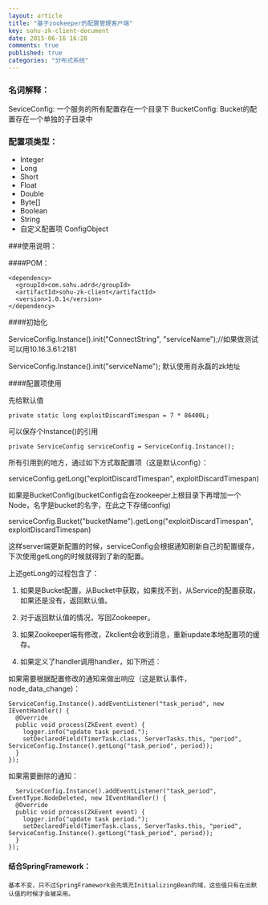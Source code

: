 ```yaml
---
layout: article
title: "基于zookeeper的配置管理客户端"
key: sohu-zk-client-document
date: 2015-06-16 16:28
comments: true
published: true
categories: "分布式系统"
---
```




### 名词解释：
  
  SeviceConfig:
    一个服务的所有配置存在一个目录下
  BucketConfig:
     Bucket的配置存在一个单独的子目录中

### 配置项类型：

  - Integer
  - Long
  - Short
  - Float
  - Double
  - Byte[]
  - Boolean
  - String
  - 自定义配置项 ConfigObject

###使用说明：

####POM：

    <dependency>
      <groupId>com.sohu.adrd</groupId>
      <artifactId>sohu-zk-client</artifactId>
      <version>1.0.1</version>
    </dependency>

####初始化 

  ServiceConfig.Instance().init("ConnectString", "serviceName");//如果做测试可以用10.16.3.61:2181
  
  ServiceConfig.Instance().init("serviceName"); 默认使用肖永磊的zk地址

####配置项使用

  先给默认值

    private static long exploitDiscardTimespan = 7 * 86400L;

  可以保存个Instance()的引用

    private ServiceConfig serviceConfig = ServiceConfig.Instance();

  所有引用到的地方，通过如下方式取配置项（这是默认config）：

   serviceConfig.getLong("exploitDiscardTimespan", exploitDiscardTimespan)

  如果是BucketConfig(bucketConfig会在zookeeper上根目录下再增加一个Node，名字是bucket的名字，在此之下存储config)

   serviceConfig.Bucket("bucketName").getLong("exploitDiscardTimespan", exploitDiscardTimespan)

  这样server端更新配置的时候，serviceConfig会根据通知刷新自己的配置缓存，下次使用getLong的时候就得到了新的配置。

  上述getLong的过程包含了：

  1. 如果是Bucket配置，从Bucket中获取，如果找不到，从Service的配置获取，如果还是没有，返回默认值。

  2. 对于返回默认值的情况，写回Zookeeper。

  3. 如果Zookeeper端有修改，Zkclient会收到消息，重新update本地配置项的缓存。

  4. 如果定义了handler调用handler，如下所述：

  如果需要根据配置修改的通知来做出响应（这是默认事件，node_data_change)：

    ServiceConfig.Instance().addEventListener("task_period", new IEventHandler() {
      @Override
      public void process(ZkEvent event) {
        logger.info("update task period.");
        setDeclaredField(TimerTask.class, ServerTasks.this, "period", ServiceConfig.Instance().getLong("task_period", period));  
      }
    });

  如果需要删除的通知：

      ServiceConfig.Instance().addEventListener("task_period", EventType.NodeDeleted, new IEventHandler() {
      @Override
      public void process(ZkEvent event) {
        logger.info("update task period.");
        setDeclaredField(TimerTask.class, ServerTasks.this, "period", ServiceConfig.Instance().getLong("task_period", period));  
      }
    });


#### 结合SpringFramework：

    基本不变，只不过SpringFramework会先填充InitializingBean的域，这些值只有在出默认值的时候才会被采用。